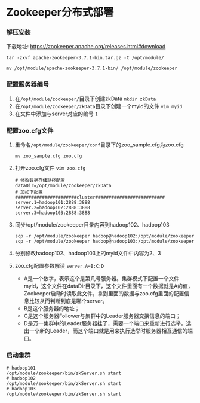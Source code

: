 # Zookeeper分布式部署

### 解压安装
下载地址: https://zookeeper.apache.org/releases.html#download

```shell
tar -zxvf apache-zookeeper-3.7.1-bin.tar.gz -C /opt/module/

mv /opt/module/apache-zookeeper-3.7.1-bin/ /opt/module/zookeeper
```

### 配置服务器编号
1. 在`/opt/module/zookeeper/`目录下创建zkData `mkdir zkData`
2. 在`/opt/module/zookeeper/zkData`目录下创建一个myid的文件 `vim myid`
3. 在文件中添加与server对应的编号 `1`


### 配置zoo.cfg文件
1. 重命名`/opt/module/zookeeper/conf`目录下的zoo_sample.cfg为zoo.cfg
   ```shell
   mv zoo_sample.cfg zoo.cfg
   ```
2. 打开zoo.cfg文件 `vim zoo.cfg`
   ```shell
   # 修改数据存储路径配置
   dataDir=/opt/module/zookeeper/zkData
   # 加如下配置
   #######################cluster##########################
   server.1=hadoop101:2888:3888
   server.2=hadoop102:2888:3888
   server.3=hadoop103:2888:3888
   ```
3. 同步/opt/module/zookeeper目录内容到hadoop102、hadoop103
   ```shell
   scp -r /opt/module/zookeeper hadoop@hadoop102:/opt/module/zookeeper
   scp -r /opt/module/zookeeper hadoop@hadoop103:/opt/module/zookeeper
   ```
4. 分别修改hadoop102、hadoop103上的myid文件中内容为2、3
5. zoo.cfg配置参数解读 `server.A=B:C:D`

   - A是一个数字，表示这个是第几号服务器。集群模式下配置一个文件myid，这个文件在dataDir目录下，这个文件里面有一个数据就是A的值，Zookeeper启动时读取此文件，拿到里面的数据与zoo.cfg里面的配置信息比较从而判断到底是哪个server。
   - B是这个服务器的地址； 
   - C是这个服务器Follower与集群中的Leader服务器交换信息的端口；
   - D是万一集群中的Leader服务器挂了，需要一个端口来重新进行选举，选出一个新的Leader，而这个端口就是用来执行选举时服务器相互通信的端口。

### 启动集群

```shell
# hadoop101
/opt/module/zookeeper/bin/zkServer.sh start
# hadoop102
/opt/module/zookeeper/bin/zkServer.sh start
# hadoop103
/opt/module/zookeeper/bin/zkServer.sh start
```